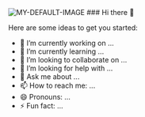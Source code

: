 <picture>
 <source media="(prefers-color-scheme: dark)" srcset="YOUR-DARKMODE-IMAGE">
 <source media="(prefers-color-scheme: light)" srcset="YOUR-LIGHTMODE-IMAGE">
 <img alt="MY-DEFAULT-IMAGE" src="https://scontent.fhan4-3.fna.fbcdn.net/v/t39.30808-6/300358357_1283936515748990_822242070449129462_n.jpg?_nc_cat=103&ccb=1-7&_nc_sid=09cbfe&_nc_ohc=lRfArp6_ewkAX_1yWwF&_nc_ht=scontent.fhan4-3.fna&oh=00_AfB-VksNriGhpi0PhgcN9JGJNueJ8JL7kbb-J3ZIjeOexA&oe=63C3A879">
</picture>
### Hi there 👋
<!-- daoxuanminh/daoxuanminh** is a ✨ _special_ ✨ repository because its `README.md` (this file) appears on your GitHub profile. -->

Here are some ideas to get you started:

- 🔭 I’m currently working on ...
- 🌱 I’m currently learning ...
- 👯 I’m looking to collaborate on ...
- 🤔 I’m looking for help with ...
- 💬 Ask me about ...
- 📫 How to reach me: ...
- 😄 Pronouns: ...
- ⚡ Fun fact: ...
